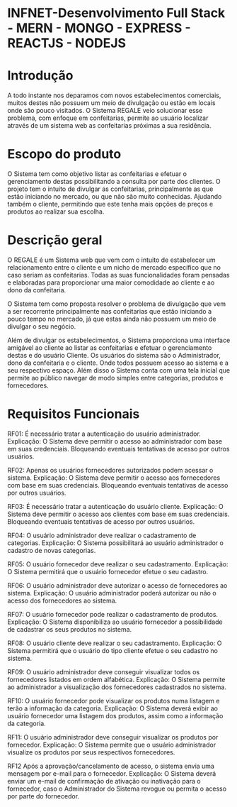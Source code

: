 # INFNET-Desenvolvimento Full Stack - MERN - MONGO - EXPRESS - REACTJS - NODEJS

# Introdução

A todo instante nos deparamos com novos estabelecimentos comerciais, muitos destes não possuem um meio de divulgação ou estão em locais onde são pouco visitados. O Sistema REGALE veio solucionar esse problema, com enfoque em confeitarias, permite ao usuário localizar através de um sistema web as confeitarias próximas a sua residência.

# Escopo do produto

O Sistema tem como objetivo listar as confeitarias e efetuar o gerenciamento destas possibilitando a consulta por parte dos clientes. O projeto tem o intuito de divulgar as confeitarias, principalmente as que estão iniciando no mercado, ou que não são muito conhecidas. Ajudando também o cliente, permitindo que este tenha mais opções de preços e produtos ao realizar sua escolha.

# Descrição geral

O REGALE é um Sistema web que vem com o intuito de estabelecer um relacionamento entre o cliente e um nicho de mercado específico que no caso seriam as confeitarias. Todas as suas funcionalidades foram pensadas e elaboradas para proporcionar uma maior comodidade ao cliente e ao dono da confeitaria.

O Sistema tem como proposta resolver o problema de divulgação que vem a ser recorrente principalmente nas confeitarias que estão iniciando a pouco tempo no mercado, já que estas ainda não possuem um meio de divulgar o seu negócio.

Além de divulgar os estabelecimentos, o Sistema proporciona uma interface amigável ao cliente ao listar as confeitarias e efetuar o gerenciamento destas e do usuário Cliente. Os usuários do sistema são o Administrador, dono da confeitaria e o cliente. Onde todos possuem acesso ao sistema e a seu respectivo espaço. Além disso o Sistema conta com uma tela inicial que permite ao público navegar de modo simples entre categorias, produtos e fornecedores.

# Requisitos Funcionais

RF01: É necessário tratar a autenticação do usuário administrador. Explicação: O Sistema deve permitir o acesso ao administrador com base em suas credenciais. Bloqueando eventuais tentativas de acesso por outros usuários.

RF02: Apenas os usuários fornecedores autorizados podem acessar o sistema. Explicação: O Sistema deve permitir o acesso aos fornecedores com base em suas credenciais. Bloqueando eventuais tentativas de acesso por outros usuários.

RF03: É necessário tratar a autenticação do usuário cliente. Explicação: O Sistema deve permitir o acesso aos clientes com base em suas credenciais. Bloqueando eventuais tentativas de acesso por outros usuários.

RF04: O usuário administrador deve realizar o cadastramento de categorias. Explicação: O Sistema possibilitará ao usuário administrador o cadastro de novas categorias.

RF05: O usuário fornecedor deve realizar o seu cadastramento. Explicação: O Sistema permitirá que o usuário fornecedor efetue o seu cadastro.

RF06: O usuário administrador deve autorizar o acesso de fornecedores ao sistema. Explicação: O usuário administrador poderá autorizar ou não o acesso dos fornecedores ao sistema.

RF07: O usuário fornecedor pode realizar o cadastramento de produtos. Explicação: O Sistema disponibiliza ao usuário fornecedor a possibilidade de cadastrar os seus produtos no sistema.

RF08: O usuário cliente deve realizar o seu cadastramento. Explicação: O Sistema permitirá que o usuário do tipo cliente efetue o seu cadastro no sistema.

RF09: O usuário administrador deve conseguir visualizar todos os fornecedores listados em ordem alfabética. Explicação: O Sistema permite ao administrador a visualização dos fornecedores cadastrados no sistema.

RF10: O usuário fornecedor pode visualizar os produtos numa listagem e terão a informação da categoria. Explicação: O Sistema deverá exibir ao usuário fornecedor uma listagem dos produtos, assim como a informação da categoria.

RF11: O usuário administrador deve conseguir visualizar os produtos por fornecedor. Explicação: O Sistema permite que o usuário administrador visualize os produtos por seus respectivos fornecedores.

RF12 Após a aprovação/cancelamento de acesso, o sistema envia uma mensagem por e-mail para o fornecedor. Explicação: O Sistema deverá enviar um e-mail de confirmação de ativação ou inativação para o fornecedor, caso o Administrador do Sistema revogue ou permita o acesso por parte do fornecedor.
